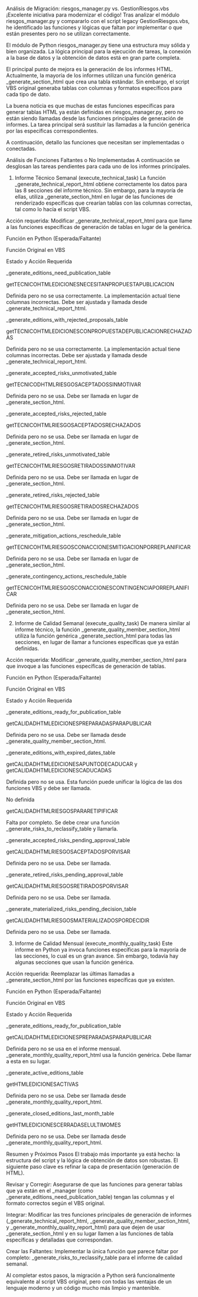 Análisis de Migración: riesgos_manager.py vs. GestionRiesgos.vbs
¡Excelente iniciativa para modernizar el código! Tras analizar el módulo riesgos_manager.py y compararlo con el script legacy GestionRiesgos.vbs, he identificado las funciones y lógicas que faltan por implementar o que están presentes pero no se utilizan correctamente.

El módulo de Python riesgos_manager.py tiene una estructura muy sólida y bien organizada. La lógica principal para la ejecución de tareas, la conexión a la base de datos y la obtención de datos está en gran parte completa.

El principal punto de mejora es la generación de los informes HTML. Actualmente, la mayoría de los informes utilizan una función genérica _generate_section_html que crea una tabla estándar. Sin embargo, el script VBS original generaba tablas con columnas y formatos específicos para cada tipo de dato.

La buena noticia es que muchas de estas funciones específicas para generar tablas HTML ya están definidas en riesgos_manager.py, pero no están siendo llamadas desde las funciones principales de generación de informes. La tarea principal será sustituir las llamadas a la función genérica por las específicas correspondientes.

A continuación, detallo las funciones que necesitan ser implementadas o conectadas.

Análisis de Funciones Faltantes o No Implementadas
A continuación se desglosan las tareas pendientes para cada uno de los informes principales.

1. Informe Técnico Semanal (execute_technical_task)
La función _generate_technical_report_html obtiene correctamente los datos para las 8 secciones del informe técnico. Sin embargo, para la mayoría de ellas, utiliza _generate_section_html en lugar de las funciones de renderizado específicas que crearían tablas con las columnas correctas, tal como lo hacía el script VBS.

Acción requerida: Modificar _generate_technical_report_html para que llame a las funciones específicas de generación de tablas en lugar de la genérica.

Función en Python (Esperada/Faltante)

Función Original en VBS

Estado y Acción Requerida

_generate_editions_need_publication_table

getTECNICOHTMLEDICIONESNECESITANPROPUESTAPUBLICACION

Definida pero no se usa correctamente. La implementación actual tiene columnas incorrectas. Debe ser ajustada y llamada desde _generate_technical_report_html.

_generate_editions_with_rejected_proposals_table

getTECNICOHTMLEDICIONESCONPROPUESTADEPUBLICACIONRECHAZADAS

Definida pero no se usa correctamente. La implementación actual tiene columnas incorrectas. Debe ser ajustada y llamada desde _generate_technical_report_html.

_generate_accepted_risks_unmotivated_table

getTECNICODHTMLRIESGOSACEPTADOSSINMOTIVAR

Definida pero no se usa. Debe ser llamada en lugar de _generate_section_html.

_generate_accepted_risks_rejected_table

getTECNICOHTMLRIESGOSACEPTADOSRECHAZADOS

Definida pero no se usa. Debe ser llamada en lugar de _generate_section_html.

_generate_retired_risks_unmotivated_table

getTECNICOHTMLRIESGOSRETIRADOSSINMOTIVAR

Definida pero no se usa. Debe ser llamada en lugar de _generate_section_html.

_generate_retired_risks_rejected_table

getTECNICOHTMLRIESGOSRETIRADOSRECHAZADOS

Definida pero no se usa. Debe ser llamada en lugar de _generate_section_html.

_generate_mitigation_actions_reschedule_table

getTECNICOHTMLRIESGOSCONACCIONESMITIGACIONPORREPLANIFICAR

Definida pero no se usa. Debe ser llamada en lugar de _generate_section_html.

_generate_contingency_actions_reschedule_table

getTECNICOHTMLRIESGOSCONACCIONESCONTINGENCIAPORREPLANIFICAR

Definida pero no se usa. Debe ser llamada en lugar de _generate_section_html.

2. Informe de Calidad Semanal (execute_quality_task)
De manera similar al informe técnico, la función _generate_quality_member_section_html utiliza la función genérica _generate_section_html para todas las secciones, en lugar de llamar a funciones específicas que ya están definidas.

Acción requerida: Modificar _generate_quality_member_section_html para que invoque a las funciones específicas de generación de tablas.

Función en Python (Esperada/Faltante)

Función Original en VBS

Estado y Acción Requerida

_generate_editions_ready_for_publication_table

getCALIDADHTMLEDICIONESPREPARADASPARAPUBLICAR

Definida pero no se usa. Debe ser llamada desde _generate_quality_member_section_html.

_generate_editions_with_expired_dates_table

getCALIDADHTMLEDICIONESAPUNTODECADUCAR y getCALIDADHTMLEDICIONESCADUCADAS

Definida pero no se usa. Esta función puede unificar la lógica de las dos funciones VBS y debe ser llamada.

No definida

getCALIDADHTMLRIESGOSPARARETIPIFICAR

Falta por completo. Se debe crear una función _generate_risks_to_reclassify_table y llamarla.

_generate_accepted_risks_pending_approval_table

getCALIDADHTMLRIESGOSACEPTADOSPORVISAR

Definida pero no se usa. Debe ser llamada.

_generate_retired_risks_pending_approval_table

getCALIDADHTMLRIESGOSRETIRADOSPORVISAR

Definida pero no se usa. Debe ser llamada.

_generate_materialized_risks_pending_decision_table

getCALIDADHTMLRIESGOSMATERIALIZADOSPORDECIDIR

Definida pero no se usa. Debe ser llamada.

3. Informe de Calidad Mensual (execute_monthly_quality_task)
Este informe en Python ya invoca funciones específicas para la mayoría de las secciones, lo cual es un gran avance. Sin embargo, todavía hay algunas secciones que usan la función genérica.

Acción requerida: Reemplazar las últimas llamadas a _generate_section_html por las funciones específicas que ya existen.

Función en Python (Esperada/Faltante)

Función Original en VBS

Estado y Acción Requerida

_generate_editions_ready_for_publication_table

getCALIDADHTMLEDICIONESPREPARADASPARAPUBLICAR

Definida pero no se usa en el informe mensual. _generate_monthly_quality_report_html usa la función genérica. Debe llamar a esta en su lugar.

_generate_active_editions_table

getHTMLEDICIONESACTIVAS

Definida pero no se usa. Debe ser llamada desde _generate_monthly_quality_report_html.

_generate_closed_editions_last_month_table

getHTMLEDICIONESCERRADASELULTIMOMES

Definida pero no se usa. Debe ser llamada desde _generate_monthly_quality_report_html.

Resumen y Próximos Pasos
El trabajo más importante ya está hecho: la estructura del script y la lógica de obtención de datos son robustas. El siguiente paso clave es refinar la capa de presentación (generación de HTML).

Revisar y Corregir: Asegurarse de que las funciones para generar tablas que ya están en el _manager (como _generate_editions_need_publication_table) tengan las columnas y el formato correctos según el VBS original.

Integrar: Modificar las tres funciones principales de generación de informes (_generate_technical_report_html, _generate_quality_member_section_html, y _generate_monthly_quality_report_html) para que dejen de usar _generate_section_html y en su lugar llamen a las funciones de tabla específicas y detalladas que correspondan.

Crear las Faltantes: Implementar la única función que parece faltar por completo: _generate_risks_to_reclassify_table para el informe de calidad semanal.

Al completar estos pasos, la migración a Python será funcionalmente equivalente al script VBS original, pero con todas las ventajas de un lenguaje moderno y un código mucho más limpio y mantenible.